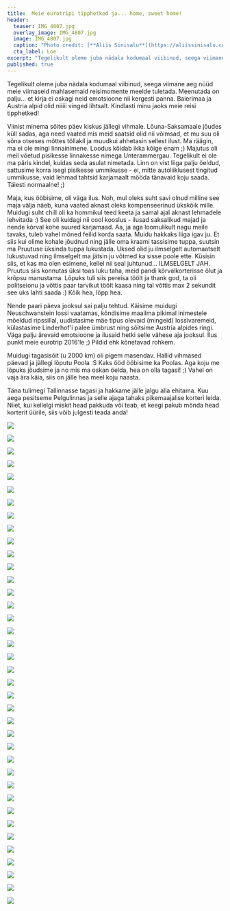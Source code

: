 ```yaml
---
title:  Meie eurotripi tipphetked ja... home, sweet home!
header: 
  teaser: IMG_4807.jpg
  overlay_image: IMG_4807.jpg
  image: IMG_4807.jpg
  caption: "Photo credit: [**Aliis Sinisalu**](https://aliissinisalu.com/)"
  cta_label: Loe
excerpt: "Tegelikult oleme juba nädala kodumaal viibinud, seega viimane aeg nüüd meie viimaseid mahlasemaid reisihetkesid meelde tuletada. Meenutada on palju... et kirja ei oskagi neid emotsioone nii kergesti panna."
published: true
---
```

Tegelikult oleme juba nädala kodumaal viibinud, seega viimane aeg nüüd meie viimaseid mahlasemaid reisimomente meelde tuletada. Meenutada on palju... et kirja ei oskagi neid emotsioone nii kergesti panna. Baierimaa ja Austria alpid olid niiiii vinged lihtsalt. Kindlasti minu jaoks meie reisi tipphetked!

Viinist minema sõites päev kiskus jällegi vihmale. Lõuna-Saksamaale jõudes küll sadas, aga need vaated mis meid saatsid olid nii võimsad, et mu suu oli sõna otseses mõttes töllakil ja muudkui ahhetasin sellest ilust. Ma räägin, ma ei ole mingi linnainimene. Loodus köidab ikka kõige enam ;) Majutus oli meil võetud pisikesse linnakesse nimega Unterammergau. Tegelikult ei ole ma päris kindel, kuidas seda asulat nimetada. Linn on vist liiga palju öeldud, sattusime korra isegi pisikesse ummikusse - ei, mitte autoliiklusest tingitud ummikusse, vaid lehmad tahtsid karjamaalt mööda tänavaid koju saada. Täiesti normaalne! ;) 

Maja, kus ööbisime, oli väga ilus. Noh, mul oleks suht savi olnud milline see maja välja näeb, kuna vaated aknast oleks kompenseerinud ükskõik mille. Muidugi suht chill oli ka hommikul teed keeta ja samal ajal aknast lehmadele lehvitada :) See oli kuidagi nii cool kooslus - ilusad saksalikud majad ja nende kõrval kohe suured karjamaad. Aa, ja aga loomulikult nagu meile tavaks, tuleb vahel mõned feilid korda saata. Muidu hakkaks liiga igav ju. Et siis kui olime kohale jõudnud ning jälle oma kraami tassisime tuppa, suutsin ma Pruutuse üksinda tuppa lukustada. Uksed olid ju ilmselgelt automaatselt lukustuvad ning ilmselgelt ma jätsin ju võtmed ka sisse poole ette. Küsisin siis, et kas ma olen esimene, kellel nii seal juhtunud... ILMSELGELT JAH. Pruutus siis konnutas üksi toas luku taha, meid pandi kõrvalkorterisse õlut ja krõpsu manustama. Lõpuks tuli siis pereisa töölt ja thank god, ta oli politseionu ja võttis paar tarvikut töölt kaasa ning tal võttis max 2 sekundit see uks lahti saada :) Kõik hea, lõpp hea.

Nende paari päeva jooksul sai palju tehtud. Käisime muidugi Neuschwanstein lossi vaatamas, kõndisime maailma pikimal inimestele mõeldud ripssillal, uudistasime mäe tipus olevaid (mingeid) lossivaremeid, külastasime Linderhof'i palee ümbrust ning sõitsime Austria alpides ringi. Väga palju ärevaid emotsioone ja ilusaid hetki selle vähese aja jooksul. Ilus punkt meie eurotrip 2016'le ;) Pildid ehk kõnetavad rohkem.

Muidugi tagasisõit (u 2000 km) oli pigem masendav. Hallid vihmased päevad ja jällegi lõputu Poola :S Kaks ööd ööbisime ka Poolas. Aga koju me lõpuks jõudsime ja no mis ma oskan öelda, hea on olla tagasi! ;) Vahel on vaja ära käia, siis on jälle hea meel koju naasta. 

Täna tulimegi Tallinnasse tagasi ja hakkame jälle jalgu alla ehitama. Kuu aega pesitseme Pelgulinnas ja selle ajaga tahaks pikemaajalise korteri leida. Niiet, kui kellelgi miskit head pakkuda või teab, et keegi pakub mõnda head korterit üürile, siis võib julgesti teada anda!

![]({{site.baseurl}}/images/IMG_4665.jpg)

![]({{site.baseurl}}/images/IMG_4674.jpg)

![]({{site.baseurl}}/images/IMG_4679.jpg)

![]({{site.baseurl}}/images/IMG_4686.jpg)

![]({{site.baseurl}}/images/IMG_4689.jpg)

![]({{site.baseurl}}/images/IMG_4693.jpg)

![]({{site.baseurl}}/images/IMG_4696.jpg)

![]({{site.baseurl}}/images/IMG_4708.jpg)

![]({{site.baseurl}}/images/IMG_4716.jpg)

![]({{site.baseurl}}/images/IMG_4718.jpg)

![]({{site.baseurl}}/images/IMG_4723.jpg)

![]({{site.baseurl}}/images/IMG_4728.jpg)

![]({{site.baseurl}}/images/IMG_4731.jpg)

![]({{site.baseurl}}/images/IMG_4733.jpg)

![]({{site.baseurl}}/images/IMG_4736.jpg)

![]({{site.baseurl}}/images/IMG_4741.jpg)

![]({{site.baseurl}}/images/IMG_4747.jpg)

![]({{site.baseurl}}/images/IMG_4767.jpg)

![]({{site.baseurl}}/images/IMG_4769.jpg)

![]({{site.baseurl}}/images/IMG_4778.jpg)

![]({{site.baseurl}}/images/IMG_4781.jpg)

![]({{site.baseurl}}/images/IMG_4784.jpg)

![]({{site.baseurl}}/images/IMG_4804.jpg)

![]({{site.baseurl}}/images/IMG_4807.jpg)

![]({{site.baseurl}}/images/IMG_4829.jpg)

![]({{site.baseurl}}/images/IMG_4846.jpg)

![]({{site.baseurl}}/images/IMG_4851.jpg)

![]({{site.baseurl}}/images/IMG_4858.jpg)

![]({{site.baseurl}}/images/IMG_4860.jpg)

![]({{site.baseurl}}/images/IMG_20161021_165116.jpg)

![]({{site.baseurl}}/images/IMG_20161022_142433.jpg)

![]({{site.baseurl}}/images/IMG_20161022_142857.jpg)

![]({{site.baseurl}}/images/IMG_20161022_143442.jpg)

![]({{site.baseurl}}/images/IMG_20161022_153327.jpg)

![]({{site.baseurl}}/images/IMG_20161023_121102.jpg)

![]({{site.baseurl}}/images/IMG_20161023_124426.jpg)

![]({{site.baseurl}}/images/IMG_20161023_124432.jpg)

![]({{site.baseurl}}/images/IMG_20161023_132719.jpg)


